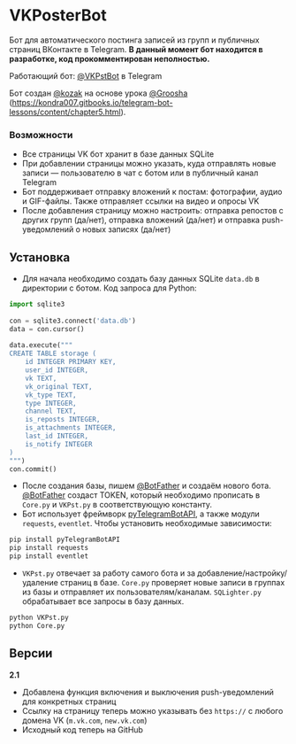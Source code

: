 # VKPosterBot
Бот для автоматического постинга записей из групп и публичных страниц ВКонтакте в Telegram. __В данный момент бот находится в разработке, код прокомментирован неполностью.__ 

Работающий бот: [@VKPstBot](https://telegram.me/VKPstBot) в Telegram

Бот создан [@kozak](https://telegram.me/kozak) на основе урока [@Groosha](https://telegram.me/Groosha) (https://kondra007.gitbooks.io/telegram-bot-lessons/content/chapter5.html).

### Возможности
* Все страницы VK бот хранит в базе данных SQLite
* При добавлении страницы можно указать, куда отправлять новые записи — пользователю в чат с ботом или в публичный канал Telegram
* Бот поддерживает отправку вложений к постам: фотографии, аудио и GIF-файлы. Также отправляет ссылки на видео и опросы VK
* После добавления страницу можно настроить: отправка репостов с других групп (да/нет), отправка вложений (да/нет) и отправка push-уведомлений о новых записях (да/нет)

## Установка
* Для начала необходимо создать базу данных SQLite `data.db` в директории с ботом. Код запроса для Python:
```python
import sqlite3
    
con = sqlite3.connect('data.db')
data = con.cursor()
    
data.execute("""
CREATE TABLE storage (
    id INTEGER PRIMARY KEY,
    user_id INTEGER,
    vk TEXT,
    vk_original TEXT,
    vk_type TEXT,
    type INTEGER,
    channel TEXT,
    is_reposts INTEGER,
    is_attachments INTEGER,
    last_id INTEGER,
    is_notify INTEGER
)
""")
con.commit()
```
* После создания базы, пишем [@BotFather](https://telegram.me/BotFather) и создаём нового бота. [@BotFather](https://telegram.me/BotFather) создаст TOKEN, который необходимо прописать в `Core.py` и `VKPst.py` в соответствующую константу.
* Бот использует фреймворк [pyTelegramBotAPI](https://github.com/eternnoir/pyTelegramBotAPI), а также модули `requests`, `eventlet`. Чтобы установить необходимые зависимости:
```bash
pip install pyTelegramBotAPI
pip install requests
pip install eventlet
```
* `VKPst.py` отвечает за работу самого бота и за добавление/настройку/удаление страниц в базе. `Core.py` проверяет новые записи в группах из базы и отправляет их пользователям/каналам. `SQLighter.py` обрабатывает все запросы в базу данных.
```bash
python VKPst.py
python Core.py
```

## Версии
__2.1__
- Добавлена функция включения и выключения push-уведомлений для конкретных страниц
- Ссылку на страницу теперь можно указывать без `https://` с любого домена VK (`m.vk.com`, `new.vk.com`)
- Исходный код теперь на GitHub
